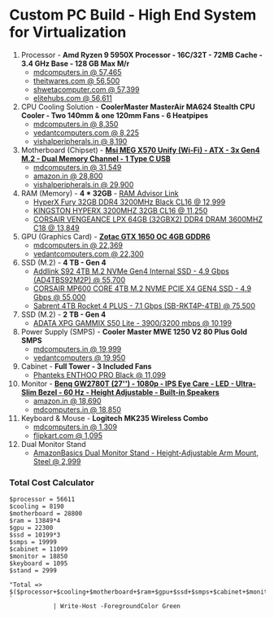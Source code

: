 # Custom PC Build - High End System for Virtualization
1. Processor - **Amd Ryzen 9 5950X Processor - 16C/32T - 72MB Cache - 3.4 GHz Base - 128 GB Max M/r**
   + [mdcomputers.in @ 57,465](https://mdcomputers.in/amd-ryzen-9-5950x-100-100000059wof.html)
   + [theitwares.com @ 56,500](https://www.theitwares.com/amd-ryzen-9-5950x-16-core-3-4-ghz-socket-am4-105w-desktop-processor-100-100000059wof.html?gclid=Cj0KCQiAt8WOBhDbARIsANQLp96wXFHZunmEg1EsSXCCXYrRLojbyX_l9tR5xUUkPiPRk49LYt94bH8aAvSbEALw_wcB)
   + [shwetacomputer.com @ 57,399](https://www.shwetacomputer.com/shop/amd-ryzen-9-5950x-desktop-processors/)
   + [elitehubs.com @ 56,611](https://elitehubs.com/amd-ryzen-9-5950x-processor/)
2. CPU Cooling Solution - **CoolerMaster MasterAir MA624 Stealth CPU Cooler - Two 140mm & one 120mm Fans - 6 Heatpipes**
   + [mdcomputers.in @ 8,350](https://mdcomputers.in/cooler-master-masterair-ma624-stealth-mam-d6ps-314pk-r1.html)
   + [vedantcomputers.com @ 8,225](https://www.vedantcomputers.com/index.php?route=product/product&product_id=4754&gclid=Cj0KCQiAt8WOBhDbARIsANQLp94w0YlUM5CHbaoY0U0dCTf_yaPTfKDV0GziiEMfmz36lgl3maaRVAcaAgG0EALw_wcB)
   + [vishalperipherals.in @ 8,190](https://www.vishalperipherals.in/cooler-master-masterair-ma624-stealth-cpu-cooler)
3. Motherboard (Chipset) - **[Msi MEG X570 Unify (Wi-Fi) - ATX - 3x Gen4 M.2 - Dual Memory Channel - 1 Type C USB](https://www.msi.com/Motherboard/MEG-X570-UNIFY)**
   + [mdcomputers.in @ 31,549](https://mdcomputers.in/msi-meg-x570-unify.html)
   + [amazon.in @ 28,800](https://www.amazon.in/MSI-Gaming-Motherboard-Shield-Xpnader-Z/dp/B07YWF1G9S)
   + [vishalperipherals.in @ 29,900](https://www.vishalperipherals.in/index.php?route=product/product&product_id=1884)
4. RAM (Memory) - **4 * 32GB** - [RAM Advisor Link](https://www.crucial.com/store/advisor)
   + [HyperX Fury 32GB DDR4 3200MHz Black CL16 @ 12,999](https://mdcomputers.in/hyperx-fury-32gb-ddr4-3200mhz-black-hx432c16fb3-32.html)
   + [KINGSTON HYPERX 3200MHZ 32GB CL16 @ 11,250](https://www.vishalperipherals.in/gaming-devices/hyperx-fury-hx432c16fb3-32-32gb-ddr4-3200mhz)
   + [CORSAIR VENGEANCE LPX 64GB (32GBX2) DDR4 DRAM 3600MHZ C18 @ 13,849](https://www.primeabgb.com/online-price-reviews-india/corsair-vengeance-lpx-64gb-2-x-32gb-ddr4-dram-3600mhz-c18-memory-kit-black-cmk64gx4m2d3600c18/)
5. GPU (Graphics Card) - **[Zotac GTX 1650 OC 4GB GDDR6](https://www.zotac.com/us/product/graphics_card/zotac-gaming-geforce-gtx-1650-oc-gddr6)**
   + [mdcomputers.in @ 22,369](https://mdcomputers.in/zotac-gtx-1650-oc-4gb-gddr6-zt-t16520f-10l.html)
   + [vedantcomputers.com @ 22,300](https://www.vedantcomputers.com/zotac-gaming-geforce-gtx-1650-oc-4gb-gddr6)
6. SSD (M.2) - **4 TB - Gen 4**
   + [Addlink S92 4TB M.2 NVMe Gen4 Internal SSD - 4.9 Gbps (AD4TBS92M2P) @ 55,700](https://mdcomputers.in/addlink-s92-4tb-m.2-nvme-gen4-ad4tbs92m2p.html)
   + [CORSAIR MP600 CORE 4TB M.2 NVME PCIE X4 GEN4 SSD - 4.9 Gbps @ 55,000](https://www.vishalperipherals.in/corsair-mp600-core-4tb-m-2-nvme-pcie-x4-gen4-ssd)
   + [Sabrent 4TB Rocket 4 PLUS - 7.1 Gbps (SB-RKT4P-4TB) @ 75,500](https://www.primeabgb.com/online-price-reviews-india/sabrent-4tb-rocket-4-plus-nvme-4-0-gen4-pcie-m-2-internal-ssd-sb-rkt4p-4tb/)
7. SSD (M.2) - **2 TB - Gen 4**
   + [ADATA XPG GAMMIX S50 Lite - 3900/3200 mbps @ 10,199](https://www.shwetacomputer.com/shop/adata-xpg-gammix-s50-lite-pcie-gen4x4-m-2-2280-solid-state-drive-agammixs50l-1t-c/)
8. Power Supply (SMPS) - **Cooler Master MWE 1250 V2 80 Plus Gold SMPS**
   + [mdcomputers.in @ 19,999](https://mdcomputers.in/cooler-master-mwe-v2-1250-watt-80-plus-gold-mpe-c501-afcag-in.html)
   + [vedantcomputers @ 19,950](https://www.vedantcomputers.com/index.php?route=product/product&product_id=4620)
9. Cabinet - **Full Tower - 3 Included Fans**
    + [Phanteks ENTHOO PRO Black @ 11,099](https://mdcomputers.in/phanteks-enthoo-pro-black-ph-es614ptg-bk.html)
10. Monitor - **[Benq GW2780T (27'') - 1080p - IPS Eye Care - LED - Ultra-Slim Bezel - 60 Hz - Height Adjustable - Built-in Speakers](https://www.benq.com/en-in/monitor/stylish/gw2780t/specifications.html)**
      + [amazon.in @ 18,690](https://www.amazon.in/dp/B08D11X17Q?th=1)
      + [mdcomputers.in @ 18,850](https://mdcomputers.in/benq-gw2780t.html)
11. Keyboard & Mouse - **Logitech MK235 Wireless Combo**
    + [mdcomputers.in @ 1,309](https://mdcomputers.in/logitech-mk235-920-007939.html)
    + [flipkart.com @ 1,095](https://www.flipkart.com/logitech-mk235-mouse-keyboard-combo-full-sized-15-fn-keys-3-year-battery-life-wireless-laptop/p/itm9759b96bed65f?pid=ACCEHSEZESFHWBSD&lid=LSTACCEHSEZESFHWBSD6BL9FD&marketplace=FLIPKART&q=+Logitech+MK235+Wireless+Combo&store=6bo%2Fai3%2F3oe&srno=s_1_1&otracker=search&otracker1=search&fm=Search&iid=822e5e41-28f3-4800-808c-49404d81fd2a.ACCEHSEZESFHWBSD.SEARCH&ppt=sp&ppn=sp&ssid=8ujrf4tynk0000001647956230966&qH=b9406919de9316d1)
12. Dual Monitor Stand
    + [AmazonBasics Dual Monitor Stand - Height-Adjustable Arm Mount, Steel @ 2,999](https://www.amazon.in/AmazonBasics-Dual-Monitor-Stand-Height-Adjustable/dp/B076B3Q8JR/ref=rvi_9/262-3480713-4980021?pd_rd_w=Dg1FC&pf_rd_p=59eebe5b-59e3-4882-b364-90a7b22774a2&pf_rd_r=S9CYX3R5B5WE0W6VV7T1&pd_rd_r=2069be31-76ed-402b-bc2c-93ff33cd0316&pd_rd_wg=fZqIr&pd_rd_i=B076B3Q8JR&psc=1)



### Total Cost Calculator
```
$processor = 56611
$cooling = 8190
$motherboard = 28800
$ram = 13849*4
$gpu = 22300
$ssd = 10199*3
$smps = 19999
$cabinet = 11099
$monitor = 18850
$keyboard = 1095
$stand = 2999

"Total => $($processor+$cooling+$motherboard+$ram+$gpu+$ssd+$smps+$cabinet+$monitor+$keyboar+$stand)" `
            | Write-Host -ForegroundColor Green
```
